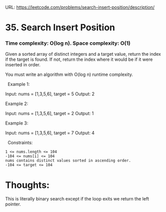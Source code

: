 URL: https://leetcode.com/problems/search-insert-position/description/

# 35. Search Insert Position

### Time complexity: O(log n). Space complexity: O(1)

Given a sorted array of distinct integers and a target value, return the index if the target is found. If not, return the index where it would be if it were inserted in order.

You must write an algorithm with O(log n) runtime complexity.

 
Example 1:

Input: nums = [1,3,5,6], target = 5
Output: 2

Example 2:

Input: nums = [1,3,5,6], target = 2
Output: 1

Example 3:

Input: nums = [1,3,5,6], target = 7
Output: 4

 
Constraints:

	1 <= nums.length <= 104
	-104 <= nums[i] <= 104
	nums contains distinct values sorted in ascending order.
	-104 <= target <= 104

# Thoughts:
This is literally binary search except if the loop exits we return the left pointer.
